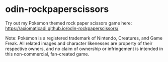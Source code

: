 # odin-rockpaperscissors

Try out my Pokémon themed rock paper scissors game here:
https://axiomaticadi.github.io/odin-rockpaperscissors/

Note: Pokémon is a registered trademark of Nintendo, Creatures, and Game Freak. All related images and character likenesses are property of their respective owners, and no claim of ownership or infringement is intended in this non-commercial, fan-created game.
